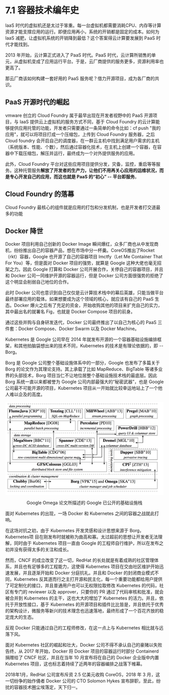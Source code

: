 # 7.1 容器技术编年史


IaaS 时代的虚拟机还是太过于笨重。每一台虚拟机都需要消耗CPU、内存等计算资源才能支撑应用的运行。即便应用再小，系统的开销都是固定的成本。如何为 IaaS 减肥，让虚拟机系统的开销降到最低？这个答案得云计算要发展到 PaaS 时代才能找到。

2013 年开始，云计算正式进入了 PaaS 时代。PaaS 时代，云计算所销售的单元，从虚拟机变成了应用运行平台。于是，云厂商提供的服务更多，资源利用率也更高了。

那云厂商该如何构建一套好用的 PaaS 服务呢？借力开源项目，成为各厂商的共识。

## PaaS 开源时代的崛起

vmware 创立的 Cloud Foundry 属于最早出现在开发者视野中的 PaaS 开源项目，与 IaaS 提供云上虚拟机的服务方式不同，基于 Cloud Foundry 的云计算能够提供应用托管的功能，开发者只需要通过一条简单的命令比如：cf push "我的应用"，就可以将项目打成一个压缩包，上传到 Cloud Foundry 服务器，之后 Cloud foundry 会开启自己的调度器，在一群云主机中找到满足用户需求的主机（系统版本、性能、个数），然后通过容器化技术，在主机上创建一个容器，在容器中下载压缩包，解压并运行，最终成为一个对外提供服务的应用。

此外，Cloud Foundry 平台对这些应用项目提供分发，灾备，监控，重启等等服务。这种托管服务**解放了开发者的生产力，让他们不用再关心应用的运维状况，而是专心开发自己的应用，而这也就是 PaaS 的“初心” -- 平台即服务**。

## Cloud Foundry 的落幕

Cloud Foundry 最核心的组件就是应用的打包和分发机制，也是开发者打交道最多的功能

## Docker 降世

Docker 项目利用自己创新的 Docker Image 瞬间爆红，众多厂商也从中发现商机，纷纷推出自己的容器产品，想在市场中分一杯羹。CoreOS推出了Rocket（rkt）容器，Google 也开源了自己的容器项目 lmctfy（Let Me Container That For You）等，但是面对 Docker 项目的强势，就算是 Google 这种大佬也毫无招架之力。因此 Google 打算和 Docker 公司开展合作，关停自己的容器项目，并且和 Docker 公司一同维护开源的容器运行，但是 Docker 公司方面很强势的拒绝了这个明显会削弱自己地位的合作。

此时 Docker 公司也意识到自己仅仅是云计算技术栈中的幕后英雄，只能当做平台最终部署应用的载体。如果想要成为这个领域的核心，就应该有自己的 PaaS 生态。Docker 爆火之后有了充足的资金，开始收购其他的项目来扩充自己的实力，其中最出名的就署名 Fig，也就是 Docker Compose 项目的前身。

通过这些并购与自身研发迭代，Docker 公司最终推出了以自己为核心的 PaaS 三件套：Docker Compose、Docker Swarm 以及 Docker Machine。



Kubernetes 是 Google 公司早在 2014 年就发布开源的一个容器基础设施编排框架，和其他拍脑袋想出来的技术不同，Kubernetes 的技术是有理论依据的，即 -- Borg。

Borg 是 Google 公司整个基础设施体系中的一部分，Google 也发布了多篇关于 Borg 的论文作为其理论支持。其上承载了比如 MapReduce、BigTable 等诸多业界的头部技术，Borg 项目当仁不让地位居整个基础设施技术栈的最底层。因此 Borg 系统一直以来都被誉为 Google 公司内部最强大的“秘密武器”，也是 Google 公司最不可能开源的项目，Kubernetes 项目从一开始就比较幸运地站上了一个他人难以企及的高度。

<div  align="center">
	<img src="../assets/borg.jpeg" width = "600"  align=center />
	<p>Google Omega 论文所描述的 Google 已公开的基础设施栈</p>
</div>

面对 Kubernetes 的出现，一场 Docker 和 Kubernetes 之间的容器之战就此打响。

在这场对抗之初，由于 Kubernetes 开发灵感和设计思想来源于 Borg，Kubernetes项 目在刚发布时就被称为曲高和寡。太过超前的思想让开发者无法理解，同时由于 Kubernetes 项目一直由 Google 的工程师自行维护，所以在发布之初并没有获得太多的关注和成长。

然而，CNCF 的成立改变了这一切，RedHat 的长处就是有着成熟的社区管理体系，并且也有足够多的工程能力，这使得 Kubernetes 项目在交由社区维护开始迅速发展，并且逐渐开始和 Docker 分庭抗礼。并且和 Docker 的封闭商业模式不同，Kubernetes 反其道而行之主打开源和民主化，每一个重要功能都给用户提供了可定制化的接口，并且普通用户也可以无权限拉取修改 Kubernetes 的代码，社区有专门的 reviewer 以及 approver，只要你的 PR 通过了代码审核和批准，就会被合并到 Kubernetes 的主干，这也大大的增加了 Kubernetes 的活力。并且，依托于开放性接口，基于 Kubernetes 的开源项目和插件比比皆是，并且依托于优秀的架构设计，微服务等新兴的技术理念也迅速落地，最终形成了一个百花齐放的稳定庞大的生态。

反观 Docker 只能通过自己的工程师修改，在这一点上与 Kubernetes 相比就与远落下风。

面对 Kubernetes 社区的崛起和壮大，Docker 公司不得不承认自己的豪赌以失败告终，从 2017 年开始，Docker 将 Docker 项目的容器运行时部分 Containerd 捐赠给了 CNCF 社区，并且在当年 10 月宣布将在自己的 Docker 企业版中内置 Kubernetes 项目，这也标志着持续了近两年的容器编排之战落下帷幕。

2018年1月，RedHat 公司宣布斥资 2.5 亿美元收购 CoreOS，2018 年 3 月，这一切纷争的始作俑者 Docker 公司的 CTO Solomon Hykes 宣布辞职，至此，纷扰的容器技术圈尘埃落定，天下归一。